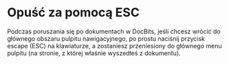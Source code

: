 # Opuść za pomocą ESC

Podczas poruszania się po dokumentach w DocBits, jeśli chcesz wrócić do głównego obszaru pulpitu nawigacyjnego, po prostu naciśnij przycisk escape (ESC) na klawiaturze, a zostaniesz przeniesiony do głównego menu pulpitu (na stronie, z której właśnie wyszedłeś z dokumentu).
